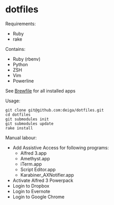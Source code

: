 dotfiles
=======

Requirements:
  * Ruby
  * rake

Contains:
    
  * Ruby (rbenv)
  * Python
  * ZSH
  * Vim
  * Powerline

See [Brewfile](config/Brewfile) for all installed apps

Usage:

    git clone git@github.com:deiga/dotfiles.git
    cd dotfiles
    git submodules init
    git submodules update
    rake install

Manual labour:

  * Add Assistive Access for following programs:
    * Alfred 3.app
    * Amethyst.app
    * iTerm.app
    * Script Editor.app
    * Karabiner_AXNotifier.app
  * Activate Alfred 3 Powerpack
  * Login to Dropbox
  * Login to Evernote
  * Login to Google Chrome
